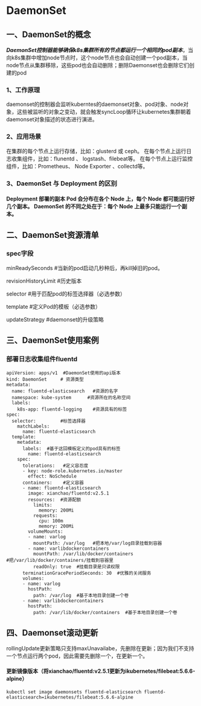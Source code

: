 # DaemonSet

## 一、DaemonSet的概念

_**DaemonSet控制器能够确保k8s集群所有的节点都运行一个相同的pod副本**_，当向k8s集群中增加node节点时，这个node节点也会自动创建一个pod副本，当node节点从集群移除，这些pod也会自动删除；删除Daemonset也会删除它们创建的pod

### 1、工作原理

daemonset的控制器会监听kuberntes的daemonset对象、pod对象、node对象，这些被监听的对象之变动，就会触发syncLoop循环让kubernetes集群朝着daemonset对象描述的状态进行演进。

### 2、应用场景

在集群的每个节点上运行存储，比如：glusterd 或 ceph。 在每个节点上运行日志收集组件，比如：flunentd 、 logstash、filebeat等。 在每个节点上运行监控组件，比如：Prometheus、 Node Exporter 、collectd等。

### 3、DaemonSet 与 Deployment 的区别

#### Deployment 部署的副本 Pod 会分布在各个 Node 上，每个 Node 都可能运行好几个副本。 DaemonSet 的不同之处在于：每个 Node 上最多只能运行一个副本。

## 二、DaemonSet资源清单

### spec字段

&#x20;  minReadySeconds   #当新的pod启动几秒种后，再kill掉旧的pod。

&#x20;  revisionHistoryLimit  #历史版本

&#x20;  selector  #用于匹配pod的标签选择器（必选参数）

&#x20;  template  #定义Pod的模板（必选参数）

&#x20;  updateStrategy  #daemonset的升级策略

## 三、DaemonSet使用案例

### 部署日志收集组件fluentd

```
apiVersion: apps/v1  #DaemonSet使用的api版本
kind: DaemonSet     # 资源类型
metadata:
  name: fluentd-elasticsearch   #资源的名字
  namespace: kube-system      #资源所在的名称空间
  labels:
    k8s-app: fluentd-logging    #资源具有的标签
spec:
  selector:         #标签选择器
    matchLabels:
      name: fluentd-elasticsearch
  template:
    metadata:
      labels:  #基于这回模板定义的pod具有的标签
        name: fluentd-elasticsearch
    spec:
      tolerations:   #定义容忍度
      - key: node-role.kubernetes.io/master
        effect: NoSchedule
      containers:    #定义容器
      - name: fluentd-elasticsearch
        image: xianchao/fluentd:v2.5.1
        resources:  #资源配额
          limits:
            memory: 200Mi
          requests:
            cpu: 100m
            memory: 200Mi
        volumeMounts: 
        - name: varlog
          mountPath: /var/log   #把本地/var/log目录挂载到容器
        - name: varlibdockercontainers
          mountPath: /var/lib/docker/containers  
#把/var/lib/docker/containers/挂载到容器里
          readOnly: true  #挂载目录是只读权限
      terminationGracePeriodSeconds: 30  #优雅的关闭服务
      volumes:
      - name: varlog
        hostPath:
          path: /var/log  #基于本地目录创建一个卷
      - name: varlibdockercontainers
        hostPath:
          path: /var/lib/docker/containers  #基于本地目录创建一个卷
```

## 四、Daemonset滚动更新

rollingUpdate更新策略只支持maxUnavailabe，先删除在更新；因为我们不支持一个节点运行两个pod，因此需要先删除一个，在更新一个。

#### 更新镜像版本（将xianchao/fluentd:v2.5.1更新为ikubernetes/filebeat:5.6.6-alpine） <a href="#id-3-geng-xin-jing-xiang-ban-ben-jiang-nginx-geng-xin-wei-nginx1.16.1" id="id-3-geng-xin-jing-xiang-ban-ben-jiang-nginx-geng-xin-wei-nginx1.16.1"></a>

```
kubectl set image daemonsets fluentd-elasticsearch fluentd-elasticsearch=ikubernetes/filebeat:5.6.6-alpine
```

